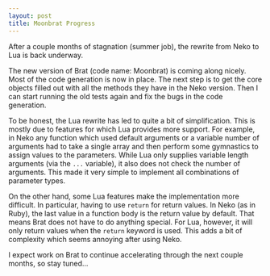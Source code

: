 ```yaml
---
layout: post
title: Moonbrat Progress
---
```


After a couple months of stagnation (summer job), the rewrite from Neko to Lua is back underway.

The new version of Brat (code name: Moonbrat) is coming along nicely. Most of the code generation is now in place. The next step is to get the core objects filled out with all the methods they have in the Neko version. Then I can start running the old tests again and fix the bugs in the code generation.

To be honest, the Lua rewrite has led to quite a bit of simplification. This is mostly due to features for which Lua provides more support. For example, in Neko any function which used default arguments or a variable number of arguments had to take a single array and then perform some gymnastics to assign values to the parameters. While Lua only supplies variable length arguments (via the `...` variable), it also does not check the number of arguments. This made it very simple to implement all combinations of parameter types.

On the other hand, some Lua features make the implementation more difficult. In particular, having to use `return` for return values. In Neko (as in Ruby), the last value in a function body is the return value by default. That means Brat does not have to do anything special. For Lua, however, it will only return values when the `return` keyword is used. This adds a bit of complexity which seems annoying after using Neko.

I expect work on Brat to continue accelerating through the next couple months, so stay tuned...
